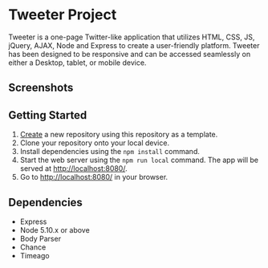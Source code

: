 # Tweeter Project

Tweeter is a one-page Twitter-like application that utilizes HTML, CSS, JS, jQuery, AJAX, Node and Express to create a user-friendly platform. Tweeter has been designed to be responsive and can be accessed seamlessly on either a Desktop, tablet, or mobile device. 

## Screenshots


## Getting Started

1. [Create](https://docs.github.com/en/repositories/creating-and-managing-repositories/creating-a-repository-from-a-template) a new repository using this repository as a template.
2. Clone your repository onto your local device.
3. Install dependencies using the `npm install` command.
3. Start the web server using the `npm run local` command. The app will be served at <http://localhost:8080/>.
4. Go to <http://localhost:8080/> in your browser.

## Dependencies

- Express
- Node 5.10.x or above
- Body Parser
- Chance
- Timeago